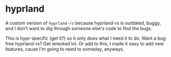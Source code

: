 # hyprland

A custom version of `hyprland-rs` because hyprland-rs is outdated, buggy, and I don't want to dig through
someone else's code to find the bugs.

This is hypr-specific (get it?) so it only does what I need it to do. Want a bug free hyprland-rs? Get wrecked lol. Or add to this, I made it easy to add new features, cause I'm going to need to someday, anyways.
